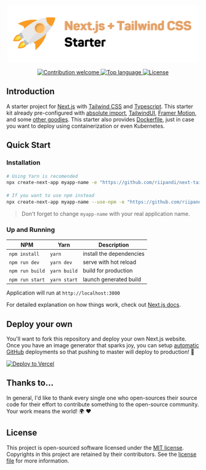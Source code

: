 <p align="center"><img src="./public/images/project-logo.svg" width="500" height="150" alt="Project Logo"></p>
<p align="center">
    <a href="https://github.com/riipandi/next-tailwind-starter/pulse">
        <img src="https://img.shields.io/badge/Contributions-welcome-blue.svg?style=flat-square" alt="Contribution welcome">
    </a>
    <a href="https://github.com/riipandi/next-tailwind-starter">
        <img src="https://img.shields.io/github/languages/top/riipandi/next-tailwind-starter?style=flat-square" alt="Top language">
    </a>
    <a href="https://aris.mit-license.org">
        <img src="https://img.shields.io/github/license/riipandi/next-tailwind-starter?style=flat-square" alt="License">
    </a>
</p>

## Introduction

A starter project for [Next.js](https://nextjs.org/) with [Tailwind CSS](https://tailwindcss.com) 
and [Typescript](https://www.typescriptlang.org/). This starter kit already pre-configured 
with [absolute import](https://jsdev.org/env/nodejs/absolute-path-imports/), 
[TailwindUI](https://tailwindui.com), [Framer Motion](https://www.framer.com/motion/), 
and some [other goodies](./package.json). This starter also provides [Dockerfile](./Dockerfile), just in case you want to 
deploy using containerization or even Kubernetes.

## Quick Start

### Installation

```bash
# Using Yarn is recomended
npx create-next-app myapp-name -e "https://github.com/riipandi/next-tailwind-starter"

# If you want to use npm instead
npx create-next-app myapp-name --use-npm -e "https://github.com/riipandi/next-tailwind-starter"
```

> Don't forget to change `myapp-name` with your real application name.

### Up and Running

| NPM               | Yarn             | Description
|-------------------|------------------|------------------------------|
| `npm install`     | `yarn`           | install the dependencies
| `npm run dev`     | `yarn dev`       | serve with hot reload
| `npm run build`   | `yarn build`     | build for production
| `npm run start`   | `yarn start`     | launch generated build

Application will run at `http://localhost:3000`

For detailed explanation on how things work, check out [Next.js docs](https://nextjs.org/docs/getting-started).

## Deploy your own

You'll want to fork this repository and deploy your own Next.js website. Once you have an 
image generator that sparks joy, you can setup [automatic GitHub](https://vercel.com/github) 
deployments so that pushing to master will deploy to production! 🚀

[![Deploy to Vercel](https://vercel.com/button)](https://vercel.com/new/git/external?repository-url=https%3A%2F%2Fgithub.com%2Friipandi%2Fnext-tailwind-starter)


## Thanks to...

In general, I'd like to thank every single one who open-sources their
source code for their effort to contribute something to the open-source
community. Your work means the world! 🌍 ❤️

## License

This project is open-sourced software licensed under the [MIT license](https://aris.mit-license.org).
Copyrights in this project are retained by their contributors.
See the [license file](./license.txt) for more information.
